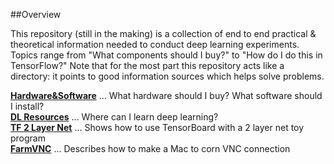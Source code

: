 ##Overview

This repository (still in the making) is a collection of end to end practical & theoretical information needed to conduct deep learning experiments. Topics range from "What components should I buy?" to "How do I do this in TensorFlow?" Note that for the most part this repository acts like a directory: it points to good information sources which helps solve problems.

**[Hardware&Software](https://github.com/kyeokabe/notes/blob/master/Hardware%26Software.md)** ...  What hardware should I buy? What software should I install?  
**[DL Resources](https://github.com/kyeokabe/notes/blob/master/DL%20Resources.md)** ... Where can I learn deep learning?  
**[TF 2 Layer Net](https://github.com/kyeokabe/notes/blob/master/TF_2LayerNet.md)** ... Shows how to use TensorBoard with a 2 layer net toy program  
**[FarmVNC](https://github.com/kyeokabe/notes/blob/master/FarmVNC.md)** ... Describes how to make a Mac to corn VNC connection  

 
